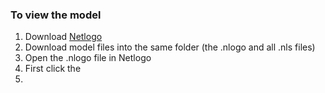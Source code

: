 ### To view the model

1. Download [Netlogo](https://ccl.northwestern.edu/netlogo/download.shtml)
2. Download model files into the same folder (the .nlogo and all .nls files)
3. Open the .nlogo file in Netlogo
4. First click the 
5. 
